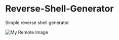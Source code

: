 # Reverse-Shell-Generator
Simple reverse shell generator

![My Remote Image](https://www.dropbox.com/s/77twgicou80xcg8/Screenshot%20from%202022-08-18%2022-42-14.png?dl=0)
